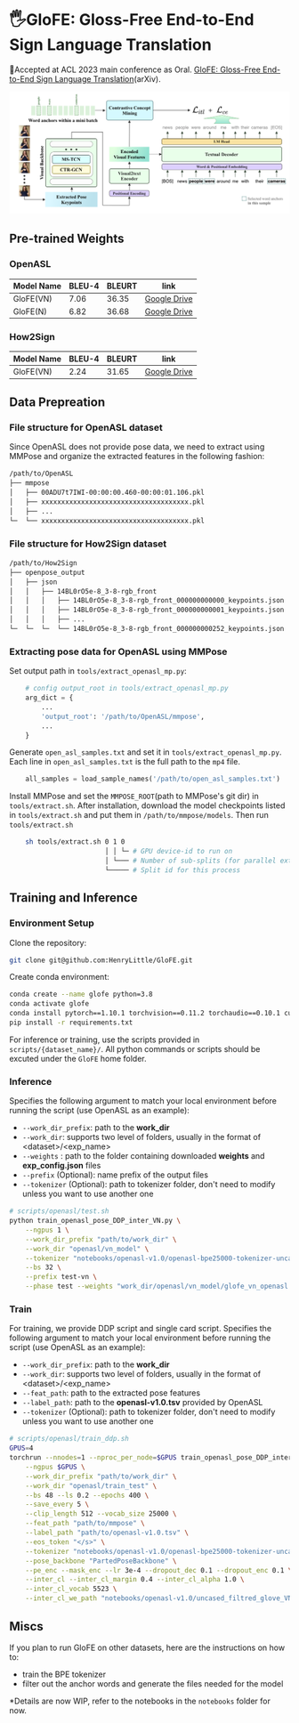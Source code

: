 # 🖐️GloFE: Gloss-Free End-to-End Sign Language Translation
🌟Accepted at ACL 2023 main conference as Oral. [GloFE: Gloss-Free End-to-End Sign Language Translation](https://arxiv.org/abs/2305.12876)(arXiv).
<!-- <div align="center">
<img src="figs/framework.png" width="95%">
</div> -->
![teaser](figs/framework.png)

## Pre-trained Weights
### OpenASL
| Model Name | BLEU-4 | BLEURT | link |
|-|-|-|-|
| GloFE(VN) | 7.06 | 36.35 | [Google Drive](https://drive.google.com/file/d/18jwr8I7utzkBuRMOK5JLIyjvZIKQkWBi/view?usp=sharing) |
| GloFE(N)  | 6.82 | 36.68 | [Google Drive](https://drive.google.com/file/d/1_u0FT7SaREUGEYVaC9iZEICdbdE8dazs/view?usp=sharing) |
### How2Sign
| Model Name | BLEU-4 | BLEURT | link |
|-|-|-|-|
| GloFE(VN) | 2.24 | 31.65 | [Google Drive](https://drive.google.com/file/d/1ASf_UrKJ9hMd4_NIwj1Ov2WOOf4dK0lT/view?usp=sharing) |

## Data Prepreation
### File structure for OpenASL dataset
Since OpenASL does not provide pose data, we need to extract using MMPose and organize the extracted features in the following fashion:
```bash
/path/to/OpenASL
├── mmpose
│   ├── 00ADU7t7IWI-00:00:00.460-00:00:01.106.pkl
│   ├── xxxxxxxxxxxxxxxxxxxxxxxxxxxxxxxxxxxxx.pkl
│   ├── ...
└─  └── xxxxxxxxxxxxxxxxxxxxxxxxxxxxxxxxxxxxx.pkl
```

### File structure for How2Sign dataset
```bash
/path/to/How2Sign
├── openpose_output
│   ├── json
│   │   ├── 14BL0rO5e-8_3-8-rgb_front
│   │   │   ├── 14BL0rO5e-8_3-8-rgb_front_000000000000_keypoints.json
│   │   │   ├── 14BL0rO5e-8_3-8-rgb_front_000000000001_keypoints.json
│   │   │   ├── ...
└─  └─  └─  └── 14BL0rO5e-8_3-8-rgb_front_000000000252_keypoints.json
```
### Extracting pose data for OpenASL using MMPose
Set output path in `tools/extract_openasl_mp.py`:
```python
    # config output_root in tools/extract_openasl_mp.py
    arg_dict = {
        ...
        'output_root': '/path/to/OpenASL/mmpose',
        ...
    }
```
Generate `open_asl_samples.txt` and set it in `tools/extract_openasl_mp.py`. Each line in `open_asl_samples.txt` is the full path to the `mp4` file.
```python
    all_samples = load_sample_names('/path/to/open_asl_samples.txt')
```
Install MMPose and set the `MMPOSE_ROOT`(path to MMPose's git dir) in `tools/extract.sh`. After installation, download the model checkpoints listed in `tools/extract.sh` and put them in `/path/to/mmpose/models`. Then run `tools/extract.sh`
```bash
    sh tools/extract.sh 0 1 0
                        │ │ └─ # GPU device-id to run on
                        │ └─── # Number of sub-splits (for parallel extraction)
                        └───── # Split id for this process
```
## Training and Inference

### Environment Setup

Clone the repository:
```bash
git clone git@github.com:HenryLittle/GloFE.git
```
Create conda environment:

```bash
conda create --name glofe python=3.8
conda activate glofe
conda install pytorch==1.10.1 torchvision==0.11.2 torchaudio==0.10.1 cudatoolkit=11.3 -c pytorch -c conda-forge
pip install -r requirements.txt
```
<!-- ```bash
conda create --name glofe python=3.8
conda activate glofe
conda install pytorch==1.12.0 torchvision==0.13.0 torchaudio==0.12.0 cudatoolkit=11.3 -c pytorch
pip install -r requirements.txt

``` -->
For inference or training, use the scripts provided in `scripts/{dataset_name}/`. All python commands or scripts should be excuted under the `GloFE` home folder.
### Inference
Specifies the following argument to match your local environment before running the script (use OpenASL as an example):
 - `--work_dir_prefix`: path to the **work_dir**
 - `--work_dir`: supports two level of folders, usually in the format of \<dataset\>/\<exp_name\>
 - `--weights` : path to the folder containing downloaded **weights** and **exp_config.json** files
 - `--prefix` (Optional): name prefix of the output files
 - `--tokenizer` (Optional): path to tokenizer folder, don't need to modify unless you want to use another one

```bash
# scripts/openasl/test.sh
python train_openasl_pose_DDP_inter_VN.py \
    --ngpus 1 \
    --work_dir_prefix "path/to/work_dir" \
    --work_dir "openasl/vn_model" \
    --tokenizer "notebooks/openasl-v1.0/openasl-bpe25000-tokenizer-uncased" \
    --bs 32 \
    --prefix test-vn \
    --phase test --weights "work_dir/openasl/vn_model/glofe_vn_openasl.pt"
```


### Train 
For training, we provide DDP script and single card script. Specifies the following argument to match your local environment before running the script (use OpenASL as an example):
 - `--work_dir_prefix`: path to the **work_dir**
 - `--work_dir`: supports two level of folders, usually in the format of \<dataset\>/\<exp_name\>
 - `--feat_path`: path to the extracted pose features
 - `--label_path`: path to the **openasl-v1.0.tsv** provided by OpenASL
 - `--tokenizer` (Optional): path to tokenizer folder, don't need to modify unless you want to use another one

```bash
# scripts/openasl/train_ddp.sh
GPUS=4
torchrun --nnodes=1 --nproc_per_node=$GPUS train_openasl_pose_DDP_inter_VN.py \
    --ngpus $GPUS \
    --work_dir_prefix "path/to/work_dir" \
    --work_dir "openasl/train_test" \
    --bs 48 --ls 0.2 --epochs 400 \
    --save_every 5 \
    --clip_length 512 --vocab_size 25000 \
    --feat_path "path/to/mmpose" \
    --label_path "path/to/openasl-v1.0.tsv" \
    --eos_token "</s>" \
    --tokenizer "notebooks/openasl-v1.0/openasl-bpe25000-tokenizer-uncased" \
    --pose_backbone "PartedPoseBackbone" \
    --pe_enc --mask_enc --lr 3e-4 --dropout_dec 0.1 --dropout_enc 0.1 \
    --inter_cl --inter_cl_margin 0.4 --inter_cl_alpha 1.0 \
    --inter_cl_vocab 5523 \
    --inter_cl_we_path "notebooks/openasl-v1.0/uncased_filtred_glove_VN_embed.pkl"
```

## Miscs
If you plan to run GloFE on other datasets, here are the instructions on how to:
- train the BPE tokenizer
- filter out the anchor words and generate the files needed for the model

\*Details are now WIP, refer to the notebooks in the `notebooks` folder for now.
